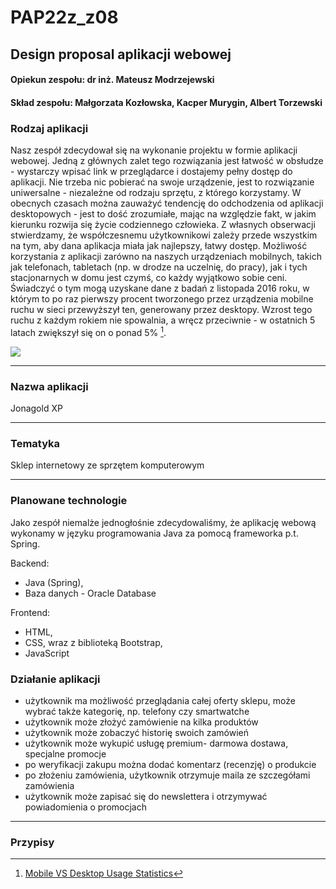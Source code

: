 # PAP22z_z08
## Design proposal aplikacji webowej 

#### Opiekun zespołu: dr inż. Mateusz Modrzejewski
#### Skład zespołu: Małgorzata Kozłowska, Kacper Murygin, Albert Torzewski

### Rodzaj aplikacji
 Nasz zespół zdecydował się na wykonanie projektu w formie aplikacji webowej. Jedną z głównych zalet tego rozwiązania jest łatwość w obsłudze - wystarczy wpisać link w przeglądarce i dostajemy pełny dostęp do aplikacji. Nie trzeba nic pobierać na swoje urządzenie, jest to rozwiązanie uniwersalne - niezależne od rodzaju sprzętu, z którego korzystamy. W obecnych czasach można zauważyć tendencję do odchodzenia od aplikacji desktopowych - jest to dość zrozumiałe, mając na względzie fakt, w jakim kierunku rozwija się życie codziennego człowieka. Z własnych obserwacji stwierdzamy, że współczesnemu użytkownikowi zależy przede wszystkim na tym, aby dana aplikacja miała jak najlepszy, łatwy dostęp. Możliwość korzystania z aplikacji zarówno na naszych urządzeniach mobilnych, takich jak telefonach, tabletach (np. w drodze na uczelnię, do pracy), jak i tych stacjonarnych w domu jest czymś, co każdy wyjątkowo sobie ceni. Świadczyć o tym mogą uzyskane dane z badań z listopada 2016 roku, w którym to po raz pierwszy procent tworzonego przez urządzenia mobilne ruchu w sieci przewyższył ten, generowany przez desktopy. Wzrost tego ruchu z każdym rokiem nie spowalnia, a wręcz przeciwnie - w ostatnich 5 latach zwiększył się on o ponad 5% [^1].
 
 ![](https://i.imgur.com/0Cj9GIt.jpg)

***

### Nazwa aplikacji
Jonagold XP

***

### Tematyka
Sklep internetowy ze sprzętem komputerowym

***

### Planowane technologie
Jako zespół niemalże jednogłośnie zdecydowaliśmy, że aplikację webową wykonamy w języku programowania Java za pomocą frameworka p.t. Spring. 

Backend:
 - Java (Spring),
 - Baza danych - Oracle Database

Frontend:
 - HTML,
 - CSS, wraz z biblioteką Bootstrap,
 - JavaScript


### Działanie aplikacji
- użytkownik ma możliwość przeglądania całej oferty sklepu, może wybrać także kategorię, np. telefony czy smartwatche
- użytkownik może złożyć zamówienie na kilka produktów
- użytkownik może zobaczyć historię swoich zamówień
- użytkownik może wykupić usługę premium- darmowa dostawa, specjalne promocje
- po weryfikacji zakupu można dodać komentarz (recenzję) o produkcie
- po złożeniu zamówienia, użytkownik otrzymuje maila ze szczegółami zamówienia
- użytkownik może zapisać się do newslettera i otrzymywać powiadomienia o promocjach

***

### Przypisy
[^1]: [Mobile VS Desktop Usage Statistics](https://www.zippia.com/advice/mobile-vs-desktop-usage-statistics/)
